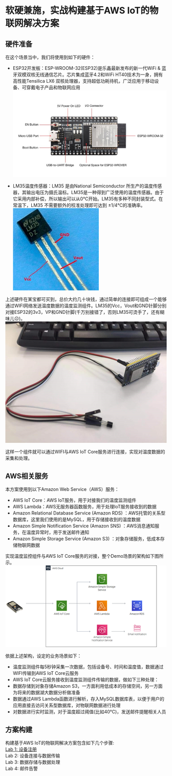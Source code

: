 # 软硬兼施，实战构建基于AWS IoT的物联网解决方案

## 硬件准备
在这个场景当中，我们将使用到如下的硬件：<br>
*	ESP32开发板：ESP-WROOM-32(ESP32)是乐鑫最新发布的新一代WiFi & 蓝牙双模双核无线通信芯片。芯片集成蓝牙4.2和WiFi HT40技术为一身，拥有高性能Tensilica LX6 双核处理器，支持超低功耗待机，广泛应用于移动设备、可穿戴电子产品和物联网应用<br>
![ESP32](./pics/esp32.jpg) <br>

*	LM35温度传感器：LM35 是由National Semiconductor 所生产的温度传感器，其输出电压为摄氏温标。LM35是一种得到广泛使用的温度传感器。由于它采用内部补偿，所以输出可以从0℃开始。LM35有多种不同封装型式。在常温下，LM35 不需要额外的校准处理即可达到 ±1/4℃的准确率。<br>
![LM35](./pics/lm35.jpg) <br>

上述硬件在某宝都可买到，总价大约几十块钱，通过简单的连接即可组成一个能够通过WIFI网络发送温度数据的温度监测组件。LM35的Vcc，Vout和GND针脚分别对接ESP32的3v3，VP和GND针脚(千万别接错了，否则LM35可烫手了，还有糊味儿☹)。<br>
![](./pics/composite.jpg) <br>

这样一个组件就可以通过WIFI与AWS IoT Core服务进行连接，实现对温度数据的采集和处理。<br>

## AWS相关服务
本方案使用到以下Amazon Web Service（AWS）服务：<br>
* AWS IoT Core：AWS IoT服务，用于对接我们的温度监测组件
*	AWS Lambda：AWS无服务器函数服务，用于处理IoT服务接收到的数据
*	Amazon Relational Database Service (Amazon RDS) ：AWS托管的关系型数据库，这里我们使用的是MySQL，用于存储接收到的温度数据
*	Amazon Simple Notification Service (Amazon SNS) ：AWS消息通知服务，在温度异常时，用于发送邮件通知
*	Amazon Simple Storage Service (Amazon S3) ：对象存储服务，低成本存储物联网数据

实现温度监控组件与AWS IoT Core服务的对接，整个Demo场景的架构如下图所示。<br>
![](./pics/DemoArchitecture.png) <br>

依据上述架构，设定的业务场景如下：<br>
* 温度监测组件每5秒钟采集一次数据，包括设备号、时间和温度值，数据通过WIFI传输到AWS IoT Core云服务
* AWS IoT Core云服务接收到温度监测组件传输的数据，做如下三种处理：
* 数据存储到对象存储Amazon S3，一方面利用低成本的存储空间，另一方面为将来的数据湖大数据分析做准备
* 数据通过AWS Lambda函数进行解析，存入MySQL数据库表，以便于用户的应用直接去访问关系型数据库，对物联网数据进行处理
* 对数据进行实时监测，对于温度超过阈值(比如40℃)，发送邮件提醒相关人员

## 方案构建
构建基于AWS IoT的物联网解决方案包含如下几个步骤:<br>
[Lab 1: 设备注册](./lab1.device.registration.md)<br>
Lab 2: 设备连接与数据传输<br>
Lab 3: 数据存储与数据处理<br>
Lab 4: 邮件告警<br>
